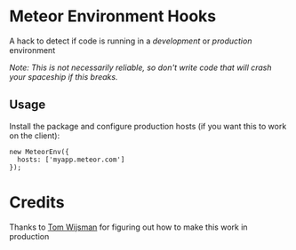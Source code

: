 # Meteor Environment Hooks

A hack to detect if code is running in a *development* or *production* environment

*Note: This is not necessarily reliable, so don't write code that will crash your spaceship if this breaks.* 

## Usage

Install the package and configure production hosts (if you want this to work on the client):

    new MeteorEnv({
      hosts: ['myapp.meteor.com']
    });

# Credits

Thanks to [Tom Wijsman](https://github.com/TomWiJ) for figuring out how to make this work in production
